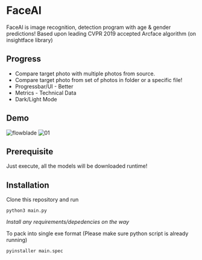 # FaceAI
FaceAI is image recognition, detection program with age & gender predictions! Based upon leading CVPR 2019 accepted Arcface algorithm (on insightface library)

## Progress
- Compare target photo with multiple photos from source.
- Compare target photo from set of photos in folder or a specific file!
- Progressbar/UI - Better
- Metrics - Technical Data
- Dark/Light Mode

## Demo
![flowblade](https://user-images.githubusercontent.com/31770598/215880508-03a72c52-c40d-46c5-894d-d701b8d64d3a.gif)
![01](https://user-images.githubusercontent.com/31770598/215880785-d2349acc-1279-4ef8-99ed-ec312c3538f3.png)


## Prerequisite
Just execute, all the models will be downloaded runtime!

## Installation
Clone this repository and run

```
python3 main.py
```
_Install any requirements/depedencies on the way_

To pack into single exe format (Please make sure python script is already running)
```
pyinstaller main.spec
```
